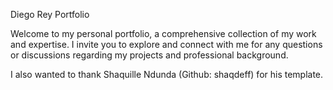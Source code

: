 Diego Rey Portfolio
 
Welcome to my personal portfolio, a comprehensive collection 
of my work and expertise. I invite you to explore and connect with me 
for any questions or discussions regarding my projects and professional 
background.


I also wanted to thank Shaquille Ndunda (Github: shaqdeff) for his template. 